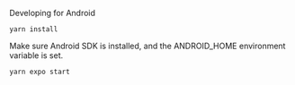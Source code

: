 Developing for Android

`yarn install`

Make sure Android SDK is installed, and the ANDROID_HOME environment variable is set.

`yarn expo start`
